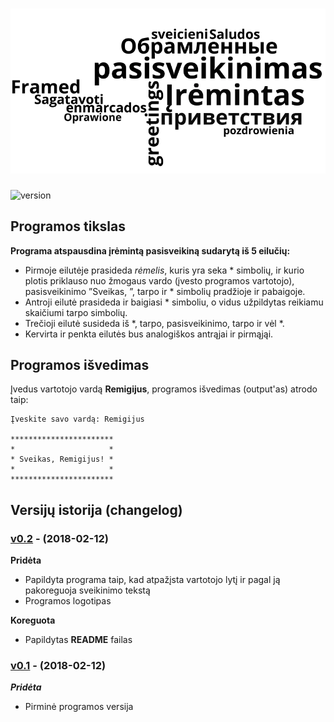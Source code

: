 # ![Programos Logo](logo.png)

![version][version-badge]

## Programos tikslas

**Programa atspausdina įrėmintą pasisveikiną sudarytą iš 5 eilučių:**
- Pirmoje eilutėje prasideda _rėmelis_, kuris yra seka * simbolių, ir kurio plotis priklauso nuo žmogaus vardo (įvesto programos vartotojo), pasisveikinimo ”Sveikas, ”, tarpo ir * simbolių pradžioje ir pabaigoje.
- Antroji eilutė prasideda ir baigiasi * simboliu, o vidus užpildytas reikiamu skaičiumi tarpo simbolių.
- Trečioji eilutė susideda iš *, tarpo, pasisveikinimo, tarpo ir vėl *.
- Kervirta ir penkta eilutės bus analogiškos antrąjai ir pirmąjąi.

## Programos išvedimas 

Įvedus vartotojo vardą **Remigijus**, programos išvedimas (output'as) atrodo taip:

```shell
Įveskite savo vardą: Remigijus

***********************
*                     *
* Sveikas, Remigijus! *
*                     *
***********************
```

## Versijų istorija (changelog)

### [v0.2](https://github.com/objprog/pasisveikinimas/releases/tag/v0.2) - (2018-02-12)

**Pridėta**

- Papildyta programa taip, kad atpažįsta vartotojo lytį ir pagal ją pakoreguoja sveikinimo tekstą
- Programos logotipas

**Koreguota**

- Papildytas **README** failas

### [v0.1](https://github.com/objprog/pasisveikinimas/releases/tag/v0.1) - (2018-02-12)

***Pridėta***

- Pirminė programos versija

[version-badge]: https://img.shields.io/badge/version-0.2-blue.svg

